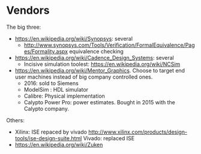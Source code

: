 # Vendors

The big three:

- <https://en.wikipedia.org/wiki/Synopsys>: several
    - <http://www.synopsys.com/Tools/Verification/FormalEquivalence/Pages/Formality.aspx> equivalence checking
- <https://en.wikipedia.org/wiki/Cadence_Design_Systems>: several
    - Incisive simulation toolest: https://en.wikipedia.org/wiki/NCSim 
- <https://en.wikipedia.org/wiki/Mentor_Graphics>. Choose to target end user machines instead of big company controlled ones.
    - 2016: sold to Siemens
    - ModelSim : HDL simulator
    - Calibre: Physical implementation
    - Calypto Power Pro: power estimates. Bought in 2015 with the Calypto company.

Others:

-   Xilinx:
    ISE repaced by vivado http://www.xilinx.com/products/design-tools/ise-design-suite.html
    Vivado: replaced ISE
- <https://en.wikipedia.org/wiki/Zuken>
